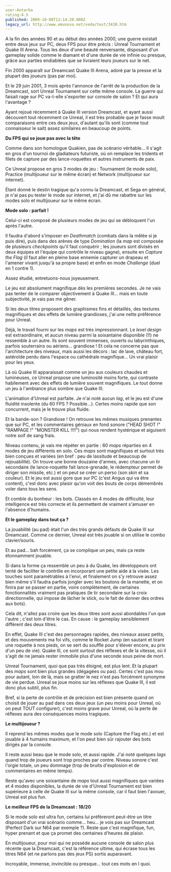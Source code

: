 ```yaml
---
user:Antarka
rating:4.5
published: 2009-10-08T12:14:20.000Z
legacy_url: http://www.emunova.net/veda/test/3430.htm
---
```

A la fin des années 90 et au début des années 2000, une guerre existait entre deux jeux sur PC, deux FPS pour être précis : Unreal Tournament et Quake III Arena. Tous les deux d'une beauté renversante, disposant d'un gameplay solide comme le diamant et d'une durée de vie infinie ou presque, grâce aux parties endiablées que se livraient leurs joueurs sur le net.  

  

Fin 2000 apparaît sur Dreamcast Quake III Arena, adoré par la presse et la plupart des joueurs (pas par moi).  

  

Et le 29 juin 2001, 3 mois après l'annonce de l'arrêt de la production de la Dreamcast, sort Unreal Tournament sur cette même console. La guerre qui faisait rage sur PC va-t-elle s'exporter sur console de salon ? Et qui aura l'avantage ?  

  

Ayant rejoué récemment à Quake III version Dreamcast, et ayant aussi découvert tout récemment ce Unreal, il est très probable que je fasse moult comparaisons entre ces deux jeux, d'autant qu'ils sont (comme tout connaisseur le sait) assez similaires en beaucoup de points.  

  

**Du FPS qui se joue pas avec la tête**  

  

Comme dans son homologue Quakien, pas de scénario véritable... Il s'agit en gros d'un tournoi de gladiateurs futuriste, où on remplace les tridents et filets de capture par des lance-roquettes et autres instruments de paix.  

  

Ce Unreal propose en gros 3 modes de jeu : Tournament (le mode solo), Practice (multijoueur sur le même écran) et Network (multijoueur sur internet).  

  

Étant donné le destin tragique qu'a connu la Dreamcast, et Sega en général, je n'ai pas pu tester le mode sur internet, et j'ai dû me rabattre sur les modes solo et multijoueur sur le même écran.  

  

**Mode solo : parfait !**  

  

Celui-ci est composé de plusieurs modes de jeu qui se débloquent l'un après l'autre.  

  

Il faudra d'abord s'imposer en _Deathmatch_ (combats dans la mêlée si je puis dire), puis dans des arènes de type _Domination_ (la _map_ est composée de plusieurs _checkpoints_ qu'il faut conquérir ; les joueurs sont divisés en deux équipes et l'équipe qui contrôle le niveau gagne), ensuite en _Capture the Flag_ (il faut aller en pleine base ennemie capturer un drapeau et l'amener vivant jusqu'à sa propre base) et enfin en mode _Challenge_ (duel en 1 contre 1).  

  

Assez étudié, entretuons-nous joyeusement.  

  

Le jeu est absolument magnifique dès les premières secondes. Je ne vais pas tenter de le comparer objectivement à Quake III... mais en toute subjectivité, je vais pas me gêner.  

  

Si les deux titres proposent des graphismes fins et détaillés, des textures magnifiques et des effets de lumière grandioses, j'ai une nette préférence pour Unreal.  

  

Déjà, le travail fourni sur les _maps_ est très impressionnant. Le _level design_ est extraordinaire, et aucun niveau parmi la soixantaine disponible (!!) ne ressemble à un autre. Ils sont souvent immenses, ouverts ou labyrinthiques, parfois souterrains ou aériens... grandiose ! Et cela ne concerne pas que l'architecture des niveaux, mais aussi les décors : lac de lave, château fort, astéroïde perdu dans l'espace ou cathédrale magnifique... Un vrai plaisir pour les yeux.  

  

Là où Quake III apparaissait comme un jeu aux couleurs chaudes et lumineuses, ce Unreal propose une luminosité moins forte, qui contraste habilement avec des effets de lumière souvent magnifiques. Le tout donne un jeu à l'ambiance plus sombre que Quake III.  

  

L'animation d'Unreal est parfaite. Je n'ai noté aucun _lag_, et le jeu est d'une fluidité insolente (du 60 FPS ? Possible...). Certes moins rapide que son concurrent, mais je le trouve plus fluide.  

  

Et la bande-son ? Grandiose ! On retrouve les mêmes musiques prenantes que sur PC, et les commentaires géniaux en fond sonore ("HEAD SHOT !" "RAMPAGE !" "MONSTER KILL !!!!") qui nous rendent hystérique et aiguisent notre soif de sang frais.  

  

Niveau contenu, je vais me répéter en partie : 60 _maps_ réparties en 4 modes de jeu différents en solo. Ces _maps_ sont magnifiques et surtout très bien conçues et variées (en bref : peu de lassitude et beaucoup de rejouabilité). On trouve une bonne douzaine d'armes, avec chacune un tir secondaire (le lance-roquette fait lance-grenade, le rédempteur permet de diriger son missile, etc.) et on peut se créer un perso (son _skin_ et sa couleur). Et le jeu est aussi gore que sur PC (c'est Angus qui va être content), c'est donc avec plaisir qu'on voit des bouts de corps démembrés voler dans tous les sens.  

  

Et comble du bonheur : les bots. Classés en 4 modes de difficulté, leur intelligence est très correcte et ils permettent de vraiment s'amuser en l'absence d'humains.  

  

**Et le gameplay dans tout ça ?**  

  

La jouabilité (au pad) était l'un des très grands défauts de Quake III sur Dreamcast. Comme ce dernier, Unreal est très jouable si on utilise le combo clavier/souris.  

  

Et au pad... bah forcément, ça se complique un peu, mais ça reste étonnamment jouable.  

  

Si dans la forme ça ressemble un peu à du Quake, les développeurs ont tenté de faciliter le contrôle en incorporant une petite aide à la visée. Les touches sont paramétrables à l'envi, et finalement on s'y retrouve assez bien même s'il faudra parfois jongler avec les boutons de la manette, et on finira par se passer en partie, voire complètement, de certaines fonctionnalités vraiment pas pratiques (le tir secondaire sur la croix directionnelle, qui impose de lâcher le stick, ou le fait de donner des ordres aux bots).  

  

Cela dit, n'allez pas croire que les deux titres sont aussi abordables l'un que l'autre ; c'est loin d'être le cas. En cause : le gameplay sensiblement différent des deux titres.  

  

En effet, Quake III c'est des personnages rapides, des niveaux assez petits, et des mouvements ma foi vifs, comme le Rocket Jump (en sautant et tirant une roquette à nos pieds, on se sert du souffle pour s'élever encore, au prix d'un peu de vie). Quake III, ce sont surtout des réflexes et de la vitesse, où il s'agit de ne jamais rester immobile plus d'une seconde sous peine de mort.  

  

Unreal Tournament, quoi que pas très éloigné, est plus lent. Et la plupart des _maps_ sont bien plus grandes (dégagées ou pas). Certes c'est pas mou pour autant, loin de là, mais se gratter le nez n'est pas forcément synonyme de vie perdue. Unreal se joue moins sur les réflexes que Quake III, il est donc plus subtil, plus fin.  

  

Bref, si la perte de contrôle et de précision est bien présente quand on choisit de jouer au pad dans ces deux jeux (un peu moins pour Unreal, où on peut TOUT configurer), c'est moins grave pour Unreal, où la perte de réflexes aura des conséquences moins tragiques.  

  

**Le multijoueur ?**  

  

Il reprend les mêmes modes que le mode solo (Capture the Flag etc.) et est jouable à 4 humains maximum, et l'on peut bien sûr rajouter des bots dirigés par la console.  

  

Il reste aussi beau que le mode solo, et aussi rapide. J'ai noté quelques _lags_ quand trop de joueurs sont trop proches par contre. Niveau sonore c'est l'orgie totale, un peu dommage (trop de bruits d'explosion et de commentaires en même temps).  

  

Reste qu'avec une soixantaine de _maps_ tout aussi magnifiques que variées et 4 modes disponibles, la durée de vie d'Unreal Tournament est bien supérieure à celle de Quake III sur la même console, car il faut bien l'avouer, Unreal est plus fun.  

  

**Le meilleur FPS de la Dreamcast : 18/20**  

  

Si le mode solo est ultra fun, certains lui préfèreront peut-être un titre disposant d'un vrai scénario comme... heu... je vois pas sur Dreamcast (Perfect Dark sur N64 par exemple ?). Reste que c'est magnifique, fun, hyper prenant et que ça promet des centaines d'heures de plaisir.  

  

En multijoueur, pour moi qui ne possède aucune console de salon plus récente que la Dreamcast, c'est la référence ultime, qui écrase tous les titres N64 (et ne parlons pas des jeux PS) sortis auparavant.  

  

Incroyable, immense, invincible ou presque... tout ces mots en I quoi.